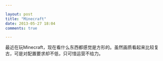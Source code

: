 ```yaml
---

layout: post
title: "Minecraft"
date: 2013-05-27 18:04
comments: true

---
```

最近在玩Minecraft，现在看什么东西都感觉是方形的。虽然画质看起来比较复古，可是对配置要求却不低，只可惜运营不给力。